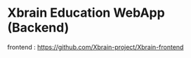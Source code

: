 # Xbrain Education WebApp (Backend)

frontend : 
https://github.com/Xbrain-project/Xbrain-frontend

